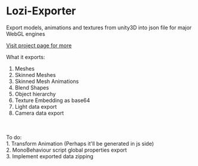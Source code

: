 # Lozi-Exporter
Export models, animations and textures from unity3D into json file for major WebGL engines

<a href="http://alphareplica.github.io/Lozi-Exporter/">Visit project page for more</a>

What it exports:<br>
1. Meshes<br>
2. Skinned Meshes<br>
3. Skinned Mesh Animations<br>
4. Blend Shapes<br>
5. Object hierarchy<br>
6. Texture Embedding as base64<br>
7. Light data export<br>
8. Camera data export<br>
<br>

<br>
To do:<br>
1. Transform Animation (Perhaps it'll be generated in js side)<br>
2. MonoBehaviour script global properties export<br>
3. Implement exported data zipping<br>
